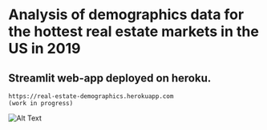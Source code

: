 # Analysis of demographics data for the hottest real estate markets in the US in 2019

## Streamlit web-app deployed on heroku.

```
https://real-estate-demographics.herokuapp.com
(work in progress)
```
![Alt Text](https://media.giphy.com/media/dZXG52pp1AAlswPwBZ/giphy.gif)
